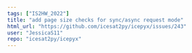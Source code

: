 ```yaml
---
tags: ["IS2HW_2022"]
title: "add page size checks for sync/async request mode"
html_url: "https://github.com/icesat2py/icepyx/issues/243"
user: "JessicaS11"
repo: "icesat2py/icepyx"
---
```


